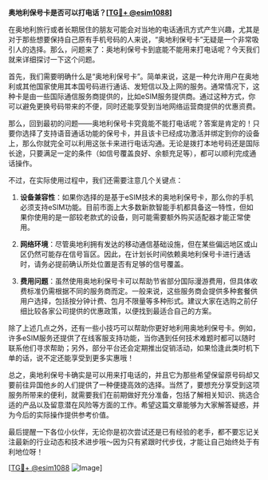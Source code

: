 **奥地利保号卡是否可以打电话？[[TG💪+ @esim1088](https://t.me/s/esim1088)]**

在奥地利旅行或者长期居住的朋友可能会对当地的电话通讯方式产生兴趣，尤其是对于那些想要保持自己原有手机号码的人来说，“奥地利保号卡”无疑是一个非常吸引人的选择。那么，问题来了：奥地利保号卡到底能不能用来打电话呢？今天我们就来详细探讨一下这个问题。

首先，我们需要明确什么是“奥地利保号卡”。简单来说，这是一种允许用户在奥地利或其他国家使用其本国号码进行通话、发短信以及上网的服务。通常情况下，这种卡是由一些国际通信服务商提供的，比如eSIM服务提供商。通过这种方式，你可以避免更换号码带来的不便，同时还能享受到当地网络运营商提供的优惠资费。

那么，回到最初的问题——奥地利保号卡究竟能不能打电话呢？答案是肯定的！只要你选择了支持语音通话功能的保号卡，并且该卡已经成功激活并绑定到你的设备上，那么你就完全可以利用这张卡来进行电话沟通。无论是拨打本地号码还是国际长途，只要满足一定的条件（如信号覆盖良好、余额充足等），都可以顺利完成通话操作。

不过，在实际使用过程中，我们还需要注意几个关键点：

1. **设备兼容性**：如果你选择的是基于eSIM技术的奥地利保号卡，那么你的手机必须支持eSIM功能。目前市面上大多数新款智能手机都具备这一特性，但如果你使用的是一部较老款式的设备，则可能需要额外购买适配器才能正常使用。

2. **网络环境**：尽管奥地利拥有发达的移动通信基础设施，但在某些偏远地区或山区仍然可能存在信号盲区。因此，在计划长时间依赖奥地利保号卡进行通话时，请务必提前确认所处位置是否有足够的信号覆盖。

3. **费用问题**：虽然使用奥地利保号卡可以帮助节省部分国际漫游费用，但具体收费标准仍需根据不同的服务商而定。一般来说，这些服务商会提供多种套餐供用户选择，包括按分钟计费、包月不限量等多种形式。建议大家在选购之前仔细比较各家公司提供的优惠政策，以便找到最适合自己的方案。

除了上述几点之外，还有一些小技巧可以帮助你更好地利用奥地利保号卡。例如，许多eSIM服务还提供了在线客服支持功能，当你遇到任何技术难题时都可以随时联系他们寻求帮助；另外，部分平台还会定期推出促销活动，如果恰逢此类时机下单的话，说不定还能享受到更多实惠哦！

总之，奥地利保号卡确实是可以用来打电话的，并且它为那些希望保留原号码却又要前往异国他乡的人们提供了一种便捷高效的选择。当然了，要想充分享受到这项服务所带来的便利，就需要我们在前期做好充分准备，包括了解相关知识、挑选合适的产品以及留意潜在风险等方面的工作。希望这篇文章能够为大家解答疑惑，并为今后的实际操作提供参考价值。

最后提醒一下各位小伙伴，无论你是初次尝试还是已有经验的老手，都不要忘记关注最新的行业动态和技术进步哦～因为只有紧跟时代步伐，才能让自己始终处于有利地位呀！

[[TG💪+ @esim1088](https://t.me/s/esim1088) ![Image](https://i.postimg.cc/4NQfJmqS/Snipaste-2025-05-13-00-14-12.png)]
